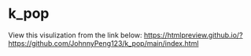 # k_pop
View this visulization from the link below:
https://htmlpreview.github.io/?https://github.com/JohnnyPeng123/k_pop/main/index.html

